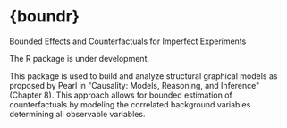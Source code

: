 # {boundr}
Bounded Effects and Counterfactuals for Imperfect Experiments

The R package is under development.

This package is used to build and analyze structural graphical models as proposed by Pearl in "Causality: Models, Reasoning, and Inference" (Chapter 8). This approach allows for bounded estimation of counterfactuals by modeling the correlated background variables determining all observable variables. 
